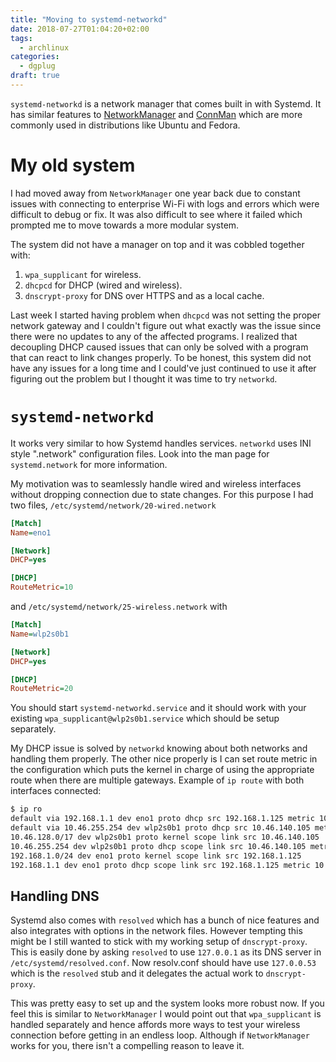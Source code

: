 ```yaml
---
title: "Moving to systemd-networkd"
date: 2018-07-27T01:04:20+02:00
tags:
  - archlinux
categories:
  - dgplug
draft: true
---
```


`systemd-networkd` is a network manager that comes built in with Systemd. It has
similar features to [NetworkManager](https://wiki.archlinux.org/index.php/NetworkManager) and
[ConnMan](https://wiki.archlinux.org/index.php/ConnMan) which are more commonly used in
distributions like Ubuntu and Fedora.

# My old system
I had moved away from `NetworkManager` one year back due to constant issues with connecting
to enterprise Wi-Fi with logs and errors which were difficult to debug or fix. It was also
difficult to see where it failed which prompted me to move towards a more modular
system.

The system did not have a manager on top and it was cobbled together with:

1. `wpa_supplicant` for wireless.
2. `dhcpcd` for DHCP (wired and wireless).
3. `dnscrypt-proxy` for DNS over HTTPS and as a local cache.

Last week I started having problem when `dhcpcd` was not setting the proper network
gateway and I couldn't figure out what exactly was the issue since there were no
updates to any of the affected programs. I realized that decoupling DHCP caused
issues that can only be solved with a program that can react to link changes properly.
To be honest, this system did not have any issues for a long time and I could've just
continued to use it after figuring out the problem but I thought it was time to try
`networkd`.

# `systemd-networkd`
It works very similar to how Systemd handles services. `networkd` uses INI style
".network" configuration files. Look into the man page for `systemd.network` for more
information.

My motivation was to seamlessly handle wired and wireless interfaces without dropping
connection due to state changes. For this purpose I had two files,
`/etc/systemd/network/20-wired.network`

```INI
[Match]
Name=eno1

[Network]
DHCP=yes

[DHCP]
RouteMetric=10
```

and `/etc/systemd/network/25-wireless.network` with
```INI
[Match]
Name=wlp2s0b1

[Network]
DHCP=yes

[DHCP]
RouteMetric=20
```

You should start `systemd-networkd.service` and it should work with your existing
`wpa_supplicant@wlp2s0b1.service` which should be setup separately.

My DHCP issue is solved by `networkd` knowing about both networks and handling them
properly. The other nice properly is I can set route metric in the configuration
which puts the kernel in charge of using the appropriate route when there are multiple
gateways. Example of `ip route` with both interfaces connected:

```sh
$ ip ro
default via 192.168.1.1 dev eno1 proto dhcp src 192.168.1.125 metric 10
default via 10.46.255.254 dev wlp2s0b1 proto dhcp src 10.46.140.105 metric 20
10.46.128.0/17 dev wlp2s0b1 proto kernel scope link src 10.46.140.105
10.46.255.254 dev wlp2s0b1 proto dhcp scope link src 10.46.140.105 metric 20
192.168.1.0/24 dev eno1 proto kernel scope link src 192.168.1.125
192.168.1.1 dev eno1 proto dhcp scope link src 192.168.1.125 metric 10
```

## Handling DNS
Systemd also comes with `resolved` which has a bunch of nice features and also integrates
with options in the network files. However tempting this might be I still wanted to
stick with my working setup of `dnscrypt-proxy`. This is easily done by asking `resolved`
to use `127.0.0.1` as its DNS server in `/etc/systemd/resolved.conf`. Now resolv.conf
should have use `127.0.0.53` which is the `resolved` stub and it delegates the actual
work to `dnscrypt-proxy`. 

This was pretty easy to set up and the system looks more robust now. If you feel this is
similar to `NetworkManager` I would point out that `wpa_supplicant` is handled separately
and hence affords more ways to test your wireless connection before getting in an endless
loop. Although if `NetworkManager` works for you, there isn't a compelling reason to
leave it.
